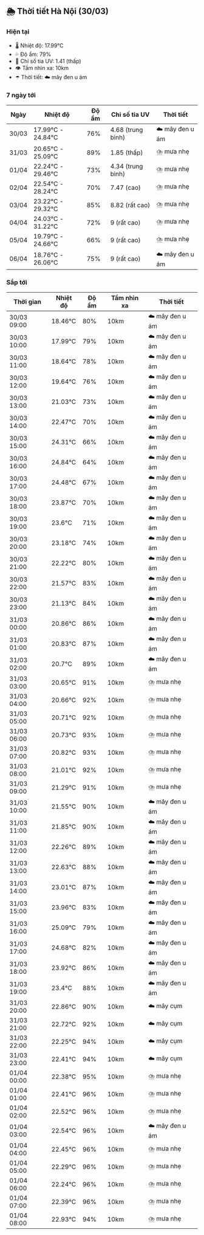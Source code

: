## 🌦️ Thời tiết Hà Nội (30/03)

### Hiện tại

- 🌡️ Nhiệt độ: 17.99℃
- 💦 Độ ẩm: 79%
- 🌟 Chỉ số tia UV: 1.41 (thấp)
- 👁️ Tầm nhìn xa: 10km
- ☂️ Thời tiết: ☁️ mây đen u ám

### 7 ngày tới

| Ngày | Nhiệt độ | Độ ẩm | Chỉ số tia UV | Thời tiết |
| --- | --- | --- | --- | --- |
| 30/03 | 17.99℃ - 24.84℃ | 76% | 4.68 (trung bình) | ☁️ mây đen u ám |
| 31/03 | 20.65℃ - 25.09℃ | 89% | 1.85 (thấp) | ⛈️ mưa nhẹ |
| 01/04 | 22.24℃ - 29.46℃ | 73% | 4.34 (trung bình) | ⛈️ mưa nhẹ |
| 02/04 | 22.54℃ - 28.24℃ | 70% | 7.47 (cao) | ⛈️ mưa nhẹ |
| 03/04 | 23.22℃ - 29.32℃ | 85% | 8.82 (rất cao) | ⛈️ mưa nhẹ |
| 04/04 | 24.03℃ - 31.22℃ | 72% | 9 (rất cao) | ⛈️ mưa nhẹ |
| 05/04 | 19.79℃ - 24.66℃ | 66% | 9 (rất cao) | ⛈️ mưa nhẹ |
| 06/04 | 18.76℃ - 26.06℃ | 75% | 9 (rất cao) | ☁️ mây đen u ám |

### Sắp tới

| Thời gian | Nhiệt độ | Độ ẩm | Tầm nhìn xa | Thời tiết |
| --- | --- | --- | --- | --- |
| 30/03 09:00 | 18.46℃ | 80% | 10km | ☁️ mây đen u ám |
| 30/03 10:00 | 17.99℃ | 79% | 10km | ☁️ mây đen u ám |
| 30/03 11:00 | 18.64℃ | 78% | 10km | ☁️ mây đen u ám |
| 30/03 12:00 | 19.64℃ | 76% | 10km | ☁️ mây đen u ám |
| 30/03 13:00 | 21.03℃ | 73% | 10km | ☁️ mây đen u ám |
| 30/03 14:00 | 22.47℃ | 70% | 10km | ☁️ mây đen u ám |
| 30/03 15:00 | 24.31℃ | 66% | 10km | ☁️ mây đen u ám |
| 30/03 16:00 | 24.84℃ | 64% | 10km | ☁️ mây đen u ám |
| 30/03 17:00 | 24.48℃ | 67% | 10km | ☁️ mây đen u ám |
| 30/03 18:00 | 23.87℃ | 70% | 10km | ☁️ mây đen u ám |
| 30/03 19:00 | 23.6℃ | 71% | 10km | ☁️ mây đen u ám |
| 30/03 20:00 | 23.18℃ | 74% | 10km | ☁️ mây đen u ám |
| 30/03 21:00 | 22.22℃ | 80% | 10km | ☁️ mây đen u ám |
| 30/03 22:00 | 21.57℃ | 83% | 10km | ☁️ mây đen u ám |
| 30/03 23:00 | 21.13℃ | 84% | 10km | ☁️ mây đen u ám |
| 31/03 00:00 | 20.86℃ | 86% | 10km | ☁️ mây đen u ám |
| 31/03 01:00 | 20.83℃ | 87% | 10km | ☁️ mây đen u ám |
| 31/03 02:00 | 20.7℃ | 89% | 10km | ☁️ mây đen u ám |
| 31/03 03:00 | 20.65℃ | 91% | 10km | ⛈️ mưa nhẹ |
| 31/03 04:00 | 20.66℃ | 92% | 10km | ⛈️ mưa nhẹ |
| 31/03 05:00 | 20.71℃ | 92% | 10km | ⛈️ mưa nhẹ |
| 31/03 06:00 | 20.73℃ | 93% | 10km | ⛈️ mưa nhẹ |
| 31/03 07:00 | 20.82℃ | 93% | 10km | ⛈️ mưa nhẹ |
| 31/03 08:00 | 21.01℃ | 92% | 10km | ⛈️ mưa nhẹ |
| 31/03 09:00 | 21.29℃ | 91% | 10km | ⛈️ mưa nhẹ |
| 31/03 10:00 | 21.55℃ | 90% | 10km | ☁️ mây đen u ám |
| 31/03 11:00 | 21.85℃ | 90% | 10km | ☁️ mây đen u ám |
| 31/03 12:00 | 22.26℃ | 89% | 10km | ☁️ mây đen u ám |
| 31/03 13:00 | 22.63℃ | 88% | 10km | ☁️ mây đen u ám |
| 31/03 14:00 | 23.01℃ | 87% | 10km | ☁️ mây đen u ám |
| 31/03 15:00 | 23.96℃ | 83% | 10km | ☁️ mây đen u ám |
| 31/03 16:00 | 25.09℃ | 79% | 10km | ☁️ mây đen u ám |
| 31/03 17:00 | 24.68℃ | 82% | 10km | ☁️ mây đen u ám |
| 31/03 18:00 | 23.92℃ | 86% | 10km | ☁️ mây đen u ám |
| 31/03 19:00 | 23.4℃ | 88% | 10km | ☁️ mây đen u ám |
| 31/03 20:00 | 22.86℃ | 90% | 10km | ☁️ mây cụm |
| 31/03 21:00 | 22.72℃ | 92% | 10km | ☁️ mây cụm |
| 31/03 22:00 | 22.25℃ | 94% | 10km | ☁️ mây cụm |
| 31/03 23:00 | 22.41℃ | 94% | 10km | ☁️ mây cụm |
| 01/04 00:00 | 22.38℃ | 95% | 10km | ⛈️ mưa nhẹ |
| 01/04 01:00 | 22.41℃ | 96% | 10km | ⛈️ mưa nhẹ |
| 01/04 02:00 | 22.52℃ | 96% | 10km | ⛈️ mưa nhẹ |
| 01/04 03:00 | 22.54℃ | 96% | 10km | ☁️ mây đen u ám |
| 01/04 04:00 | 22.45℃ | 96% | 10km | ⛈️ mưa nhẹ |
| 01/04 05:00 | 22.29℃ | 96% | 10km | ⛈️ mưa nhẹ |
| 01/04 06:00 | 22.24℃ | 96% | 10km | ⛈️ mưa nhẹ |
| 01/04 07:00 | 22.39℃ | 96% | 10km | ⛈️ mưa nhẹ |
| 01/04 08:00 | 22.93℃ | 94% | 10km | ⛈️ mưa nhẹ |
